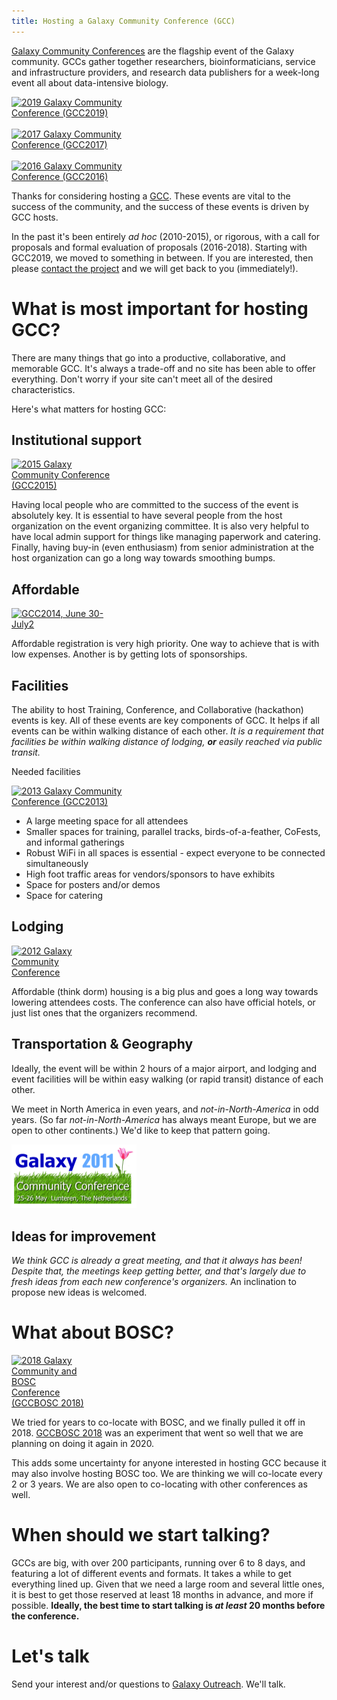```yaml
---
title: Hosting a Galaxy Community Conference (GCC)
---
```


<div class="alert alert-info trim-p">

[Galaxy Community Conferences](/gcc/) are the flagship event of the Galaxy community.  GCCs gather together researchers, bioinformaticians, service and infrastructure providers, and research data publishers for a week-long event all about data-intensive biology.

</div>

<div class="float-right">

[<img src="/src/events/gcc2019/gcc2019-logo-big.png" alt="2019 Galaxy Community Conference (GCC2019)" style="max-width: 180px" />](https://galaxyproject.org/gcc2019)<br /><br />
[<img src="/src/images/logos/GCC2107.png" alt="2017 Galaxy Community Conference (GCC2017)" style="max-width: 180px" />](https://gcc2017.sciencesconf.org/)<br /><br />
[<img class="float-right" src="/src/images/logos/GCC2016LogoBig.png" alt="2016 Galaxy Community Conference (GCC2016)" style="max-width: 180px" />](https://web.archive.org/web/http://gcc2016.iu.edu/)

</div>

Thanks for considering hosting a [GCC](/gcc/).  These events are vital to the success of the community, and the success of these events is driven by GCC hosts.

In the past it's been entirely *ad hoc* (2010-2015), or rigorous, with a call for proposals and formal evaluation of proposals (2016-2018).  Starting with GCC2019, we moved to something in between.  If you are interested, then please [contact the project](#lets-talk) and we will get back to you (immediately!).

# What is most important for hosting GCC?

There are many things that go into a productive, collaborative, and memorable GCC.  It's always a trade-off and no site has been able to offer everything.  Don't worry if your site can't meet all of the desired characteristics.

Here's what matters for hosting GCC:

## Institutional support

<div class="clearfix"></div>

[<img class="float-right" src="/src/images/logos/GCC2015LogoWide600.png" alt="2015 Galaxy Community Conference (GCC2015)" style="max-width: 160px" />](http://gcc2015.tsl.ac.uk/)

Having local people who are committed to the success of the event is absolutely key.  It is essential to have several people from the host organization on the event organizing committee.  It is also very helpful to have local admin support for things like managing paperwork and catering.  Finally, having buy-in (even enthusiasm) from senior administration at the host organization can go a long way towards smoothing bumps.

## Affordable

[<img class="float-right" src="/src/images/logos/GCC2014LogoWide200.png" alt="GCC2014, June 30-July2" style="max-width: 175px" />](/events/gcc2014/)

Affordable registration is very high priority.  One way to achieve that is with low expenses.  Another is by getting lots of sponsorships.

## Facilities

The ability to host Training, Conference, and Collaborative (hackathon) events is key.  All of these events are key components of GCC.  It helps if all events can be within walking distance of each other. *It is a requirement that facilities be within walking distance of lodging, **or** easily reached via public transit.*

Needed facilities

[<img class="float-right" src="/src/images/logos/GCC2013Logo200.png" alt="2013 Galaxy Community Conference (GCC2013)" style="max-width: 180px" />](/events/gcc2013/)

  - A large meeting space for all attendees
  - Smaller spaces for training, parallel tracks, birds-of-a-feather, CoFests, and informal gatherings
  - Robust WiFi in all spaces is essential - expect everyone to be connected simultaneously
  - High foot traffic areas for vendors/sponsors to have exhibits
  - Space for posters and/or demos
  - Space for catering

## Lodging

[<img class="float-right" src="/src/images/galaxy-logos/GCC2012Logo200.png" alt="2012 Galaxy Community Conference" style="max-width: 150px" />](/events/gcc2012/)

Affordable (think dorm) housing is a big plus and goes a long way towards lowering attendees costs.  The conference can also have official hotels, or just list ones that the organizers recommend.

## Transportation & Geography

Ideally, the event will be within 2 hours of a major airport, and lodging and event facilities will be within easy walking (or rapid transit) distance of each other.

We meet in North America in even years, and *not-in-North-America* in odd years.  (So far *not-in-North-America* has always meant Europe, but we are open to other continents.)  We'd like to keep that pattern going.

[<img class="float-right" src="/src/events/GCC2011Logo400.png" alt="GCC2011" style="max-width: 200px" />](/events/gcc2011/) 

## Ideas for improvement

*We think GCC is already a great meeting, and that it always has been!  Despite that, the meetings keep getting better, and that's largely due to fresh ideas from each new conference's organizers.*  An inclination to propose new ideas is welcomed.

# What about BOSC?

[<img class="float-left" src="/src/images/logos/gcc-bosc-2018-logo-300.png" alt="2018 Galaxy Community and BOSC  Conference (GCCBOSC 2018)" style="max-width: 120px" />](https://gccbosc2018.sched.com/)

We tried for years to co-locate with BOSC, and we finally pulled it off in 2018. [GCCBOSC 2018](https://gccbosc2018.sched.com/) was an experiment that went so well that we are planning on doing it again in 2020.

This adds some uncertainty for anyone interested in hosting GCC because it may also involve hosting BOSC too.  We are thinking we will co-locate every 2 or 3 years.  We are also open to co-locating with other conferences as well.

# When should we start talking?

GCCs are big, with over 200 participants, running over 6 to 8 days, and featuring a lot of different events and formats.  It takes a while to get everything lined up. Given that we need a large room and several little ones, it is best to get those reserved at least 18 months in advance, and more if possible.  **Ideally, the best time to start talking is *at least* 20 months before the conference.**

# Let's talk

 Send your interest and/or questions to [Galaxy Outreach](mailto:outreach@galaxyproject.org).  We'll talk.
